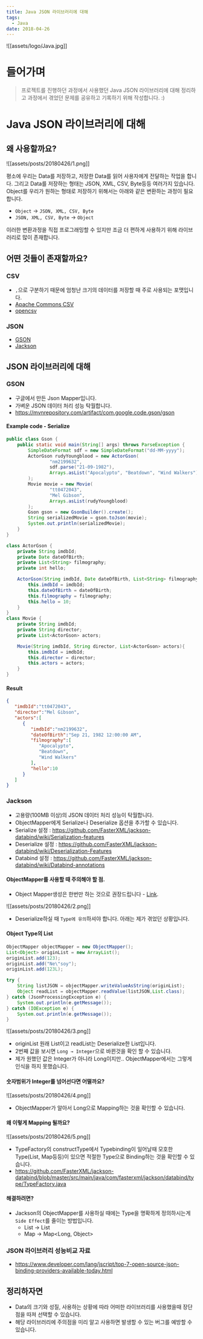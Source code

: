 ```yaml
---
title: Java JSON 라이브러리에 대해
tags:
  - Java
date: 2018-04-26
---
```

![[assets/logo/Java.jpg]]

# 들어가며
> 프로젝트를 진행하던 과정에서 사용했던 Java JSON 라이브러리에 대해 정리하고 과정에서 겪었던 문제를 공유하고 기록하기 위해 작성합니다. :)

# Java JSON 라이브러리에 대해

## 왜 사용할까요?
![[assets/posts/20180426/1.png]]

평소에 우리는 Data를 저장하고, 저장한 Data를 읽어 사용자에게 전달하는 작업을 합니다. 그리고 Data를 저장하는 형태는 JSON, XML, CSV, Byte등등 여러가지 있습니다.
Object를 우리가 원하는 형태로 저장하기 위해서는 아래와 같은 변환하는 과정이 필요합니다.

- `Object` -> `JSON, XML, CSV, Byte`
- `JSON, XML, CSV, Byte` -> `Object`

이러한 변환과정을 직접 프로그래밍할 수 있지만 조금 더 편하게 사용하기 위해 라이브러리로 많이 존재합니다.


## 어떤 것들이 존재할까요?
### CSV
- `,`으로 구분하기 때문에 엄청난 크기의 데이터를 저장할 때 주로 사용되는 포맷입니다.
- [Apache Commons CSV](https://commons.apache.org/proper/commons-csv/)
- [opencsv](http://opencsv.sourceforge.net/)

### JSON
- [GSON](https://github.com/google/gson)
- [Jackson](https://github.com/FasterXML/jackson)

## JSON 라이브러리에 대해
### GSON
- 구글에서 만든 Json Mapper입니다.
- 가벼운 JSON 데이터 처리 성능 탁월합니다.
- <https://mvnrepository.com/artifact/com.google.code.gson/gson>

#### Example code - Serialize

```java
public class Gson {
	public static void main(String[] args) throws ParseException {
		SimpleDateFormat sdf = new SimpleDateFormat("dd-MM-yyyy");
		ActorGson rudyYoungblood = new ActorGson(
				"nm2199632",
				sdf.parse("21-09-1982"),
				Arrays.asList("Apocalypto", "Beatdown", "Wind Walkers")
		);
		Movie movie = new Movie(
				"tt0472043",
				"Mel Gibson",
				Arrays.asList(rudyYoungblood)
		);
		Gson gson = new GsonBuilder().create();
		String serializedMovie = gson.toJson(movie);
		System.out.println(serializedMovie);
	}
}

class ActorGson {
	private String imdbId;
	private Date dateOfBirth;
	private List<String> filmography;
	private int hello;

	ActorGson(String imdbId, Date dateOfBirth, List<String> filmography){
		this.imdbId = imdbId;
		this.dateOfBirth = dateOfBirth;
		this.filmography = filmography;
		this.hello = 10;
	}
}
class Movie {
	private String imdbId;
	private String director;
	private List<ActorGson> actors;

	Movie(String imdbId, String director, List<ActorGson> actors){
		this.imdbId = imdbId;
		this.director = director;
		this.actors = actors;
	}
}
```

#### Result
```json
{
   "imdbId":"tt0472043",
   "director":"Mel Gibson",
   "actors":[
      {
         "imdbId":"nm2199632",
         "dateOfBirth":"Sep 21, 1982 12:00:00 AM",
         "filmography":[
            "Apocalypto",
            "Beatdown",
            "Wind Walkers"
         ],
         "hello":10
      }
   ]
}
```

### Jackson
- 고용량(100MB 이상)의 JSON 데이터 처리 성능이 탁월합니다.
- ObjectMapper에게 Serialize나 Deserialize 옵션을 추가할 수 있습니다.
- Serialize 설정 : <https://github.com/FasterXML/jackson-databind/wiki/Serialization-features>
- Deserialize 설정 : <https://github.com/FasterXML/jackson-databind/wiki/Deserialization-Features>
- Databind 설정 : <https://github.com/FasterXML/jackson-databind/wiki/Databind-annotations>

#### ObjectMapper를 사용할 때 주의해야 할 점.
- Object Mapper생성은 한번만 하는 것으로 권장드립니다 - [Link](https://github.com/naver/kaist-oss-course/issues/11).

![[assets/posts/20180426/2.png]]

- Deserialize하실 때 `Type에 유의`하셔야 합니다. 아래는 제가 겪었던 상황입니다.
#### Object Type의 List

```java
ObjectMapper objectMapper = new ObjectMapper();
List<Object> originList = new ArrayList();
originList.add(123);
originList.add("Ne\"soy");
originList.add(123L);

try {
	String listJSON = objectMapper.writeValueAsString(originList);
	Object readList = objectMapper.readValue(listJSON,List.class);
} catch (JsonProcessingException e) {
	System.out.println(e.getMessage());
} catch (IOException e) {
	System.out.println(e.getMessage());
}
```

![[assets/posts/20180426/3.png]]

- originList 원래 List이고 readList는 Deserialize한 List입니다.
- 2번째 값을 보시면 `Long → Integer`으로 바뀐것을 확인 할 수 있습니다.
- 제가 원했던 값은 Integer가 아니라 Long이지만.. ObjectMapper에서는 그렇게 인식을 하지 못했습니다.

#### 숫자범위가 Integer를 넘어선다면 어떨까요?

![[assets/posts/20180426/4.png]]

- ObjectMapper가 알아서 Long으로 Mapping하는 것을 확인할 수 있습니다.

#### 왜 이렇게 Mapping 될까요?

![[assets/posts/20180426/5.png]]

- TypeFactory의 constructType에서 Typebinding이 일어날때 모호한 Type(List, Map등등)이 있으면 적절한 Type으로 Binding하는 것을 확인할 수 있습니다.
- <https://github.com/FasterXML/jackson-databind/blob/master/src/main/java/com/fasterxml/jackson/databind/type/TypeFactory.java>

#### 해결하려면?
- Jackson의 ObjectMapper를 사용하실 때에는 Type을 명확하게 정의하시는게 `Side Effect`를 줄이는 방법입니다.
	- List → List<String>
	- Map → Map<Long, Object>

### JSON 라이브러리 성능비교 자료
- <https://www.developer.com/lang/jscript/top-7-open-source-json-binding-providers-available-today.html>


## 정리하자면
- Data의 크기와 성질, 사용하는 상황에 따라 어떠한 라이브러리를 사용했을때 장단점을 따져 선택할 수 있습니다.
- 해당 라이브러리에 주의점을 미리 알고 사용하면 발생할 수 있는 버그를 예방할 수 있습니다.
